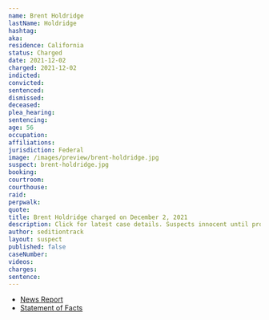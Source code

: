 ```yaml
---
name: Brent Holdridge
lastName: Holdridge
hashtag:
aka:
residence: California
status: Charged
date: 2021-12-02
charged: 2021-12-02
indicted:
convicted:
sentenced:
dismissed:
deceased:
plea_hearing:
sentencing:
age: 56
occupation:
affiliations:
jurisdiction: Federal
image: /images/preview/brent-holdridge.jpg
suspect: brent-holdridge.jpg
booking:
courtroom:
courthouse:
raid:
perpwalk:
quote:
title: Brent Holdridge charged on December 2, 2021
description: Click for latest case details. Suspects innocent until proven guilty.
author: seditiontrack
layout: suspect
published: false
caseNumber:
videos:
charges:
sentence:
---
```

- [News Report](https://www.msn.com/en-us/news/crime/eureka-man-linked-to-jan-6-riot-to-appear-in-dc-court/ar-AARtjTH)
- [Statement of Facts](https://storage.courtlistener.com/recap/gov.uscourts.cand.388812/gov.uscourts.cand.388812.1.0.pdf)
